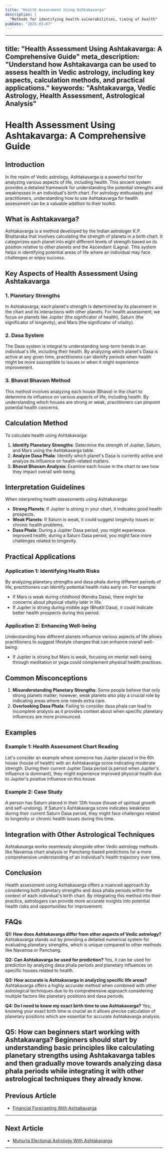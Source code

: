 ```yaml
---
title: "Health Assessment Using Ashtakavarga"
description: |
  "Methods for identifying health vulnerabilities, timing of health"
pubDate: "2025-03-07"
---
```


---
title: "Health Assessment Using Ashtakavarga: A Comprehensive Guide"
meta_description: "Understand how Ashtakavarga can be used to assess health in Vedic astrology, including key aspects, calculation methods, and practical applications."
keywords: "Ashtakavarga, Vedic Astrology, Health Assessment, Astrological Analysis"
---

# Health Assessment Using Ashtakavarga: A Comprehensive Guide

## Introduction

In the realm of Vedic astrology, Ashtakavarga is a powerful tool for analyzing various aspects of life, including health. This ancient system provides a detailed framework for understanding the potential strengths and weaknesses in an individual's birth chart. For astrology enthusiasts and practitioners, understanding how to use Ashtakavarga for health assessment can be a valuable addition to their toolkit.

## What is Ashtakavarga?

Ashtakavarga is a method developed by the Indian astrologer K.P. Bhattaraka that involves calculating the strength of planets in a birth chart. It categorizes each planet into eight different levels of strength based on its position relative to other planets and the Ascendant (Lagna). This system helps in identifying potential areas of life where an individual may face challenges or enjoy success.

## Key Aspects of Health Assessment Using Ashtakavarga

### 1. Planetary Strengths

In Ashtakavarga, each planet's strength is determined by its placement in the chart and its interactions with other planets. For health assessment, we focus on planets like Jupiter (the significator of health), Saturn (the significator of longevity), and Mars (the significator of vitality).

### 2. Dasa System

The Dasa system is integral to understanding long-term trends in an individual's life, including their health. By analyzing which planet's Dasa is active at any given time, practitioners can identify periods when health might be more susceptible to issues or when it might experience improvement.

### 3. Bhavat Bhavam Method

This method involves analyzing each house (Bhava) in the chart to determine its influence on various aspects of life, including health. By understanding which houses are strong or weak, practitioners can pinpoint potential health concerns.

## Calculation Method

To calculate health using Ashtakavarga:

1. **Identify Planetary Strengths**: Determine the strength of Jupiter, Saturn, and Mars using the Ashtakavarga table.
2. **Analyze Dasa Phala**: Identify which planet's Dasa is currently active and analyze its influence on health-related matters.
3. **Bhavat Bhavam Analysis**: Examine each house in the chart to see how they impact overall well-being.

## Interpretation Guidelines

When interpreting health assessments using Ashtakavarga:

- **Strong Planets**: If Jupiter is strong in your chart, it indicates good health prospects.
- **Weak Planets**: If Saturn is weak, it could suggest longevity issues or chronic health problems.
- **Dasa Phala**: During a Jupiter Dasa period, you might experience improved health; during a Saturn Dasa period, you might face more challenges related to longevity.

## Practical Applications

### Application 1: Identifying Health Risks

By analyzing planetary strengths and dasa phala during different periods of life, practitioners can identify potential health risks early on. For example:
- If Mars is weak during childhood (Kendra Dasa), there might be concerns about physical vitality later in life.
- If Jupiter is strong during middle age (Bhukti Dasa), it could indicate better health prospects during this period.

### Application 2: Enhancing Well-being

Understanding how different planets influence various aspects of life allows practitioners to suggest lifestyle changes that can enhance overall well-being:
- If Jupiter is strong but Mars is weak, focusing on mental well-being through meditation or yoga could complement physical health practices.

## Common Misconceptions

1. **Misunderstanding Planetary Strengths**: Some people believe that only strong planets matter; however, weak planets also play a crucial role by indicating areas where one needs extra care.
2. **Overlooking Dasa Phala**: Failing to consider dasa phala can lead to incomplete analysis as it provides context about when specific planetary influences are more pronounced.

## Examples

### Example 1: Health Assessment Chart Reading

Let's consider an example where someone has Jupiter placed in the 6th house (house of health) with an Ashtakavarga score indicating moderate strength. During their current Jupiter Dasa period (a period when Jupiter's influence is dominant), they might experience improved physical health due to Jupiter's positive influence on this house.

### Example 2: Case Study

A person has Saturn placed in their 12th house (house of spiritual growth and self-undoing). If Saturn's Ashtakavarga score indicates weakness during their current Saturn Dasa period, they might face challenges related to longevity or chronic health issues during this time.

## Integration with Other Astrological Techniques

Ashtakavarga works seamlessly alongside other Vedic astrology methods like Navamsa chart analysis or Panchang-based predictions for a more comprehensive understanding of an individual's health trajectory over time.

## Conclusion

Health assessment using Ashtakavarga offers a nuanced approach by considering both planetary strengths and dasa phala periods within the context of each individual's birth chart. By integrating this method into their practice, astrologers can provide more accurate insights into potential health risks and opportunities for improvement.

## FAQs

**Q1: How does Ashtakavarga differ from other aspects of Vedic astrology?**
Ashtakavarga stands out by providing a detailed numerical system for evaluating planetary strengths, which is unique compared to other methods like Navamsa or Panchang.

**Q2: Can Ashtakavarga be used for prediction?**
Yes, it can be used for prediction by analyzing dasa phala periods and planetary influences on specific houses related to health.

**Q3: How accurate is Ashtakavarga in analyzing specific life areas?**
Ashtakavarga offers a highly accurate method when combined with other astrological techniques due to its comprehensive approach considering multiple factors like planetary positions and dasa periods.

**Q4: Do I need to know my exact birth time to use Ashtakavarga?**
Yes, knowing your exact birth time is crucial as it allows precise calculation of planetary positions which are essential for accurate Ashtakavarga analysis.

**Q5: How can beginners start working with Ashtakavarga?**
Beginners should start by understanding basic principles like calculating planetary strengths using Ashtakavarga tables and then gradually move towards analyzing dasa phala periods while integrating it with other astrological techniques they already know.
---

## Previous Article
- [Financial Forecasting With Ashtakavarga](170503_Financial_Forecasting_With_Ashtakavarga.md)

---

## Next Article
- [Muhurta Electional Astrology With Ashtakavarga](170505_Muhurta_Electional_Astrology_With_Ashtakavarga.md)

---

